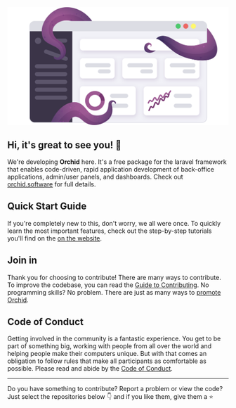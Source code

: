 <a href="https://github.com/orchidsoftware/platform">
   <img src="https://raw.githubusercontent.com/orchidsoftware/art/master/orchid-browser.png" alt="Orchid browser" />
</a>


## Hi, it's great to see you! 👋

We're developing **Orchid** here. It's a free package for the laravel framework that enables code-driven, rapid application development of back-office applications, admin/user panels, and dashboards. Check out [orchid.software](https://orchid.software/) for full details. 


## Quick Start Guide

If you're completely new to this, don't worry, we all were once. To quickly learn the most important features, check out the step-by-step tutorials you'll find on the [on the website](https://orchid.software/en/docs/quickstart).


## Join in

Thank you for choosing to contribute! There are many ways to contribute. To improve the codebase, you can read the [Guide to Contributing](https://orchid.software/en/community/contributors). No programming skills? No problem. There are just as many ways to [promote Orchid](https://orchid.software/en/community/promote).


## Code of Conduct

Getting involved in the community is a fantastic experience. You get to be part of something big, working with people from all over the world and helping people make their computers unique. But with that comes an obligation to follow rules that make all participants as comfortable as possible. Please read and abide by the [Code of Conduct](https://orchid.software/en/community/code-of-conduct).

----
Do you have something to contribute? Report a problem or view the code?   
Just select the repositories below 👇 and if you like them, give them a ⭐



<!--

----

## Hi there 👋


**Here are some ideas to get you started:**

🙋‍♀️ A short introduction - what is your organization all about?
🌈 Contribution guidelines - how can the community get involved?
👩‍💻 Useful resources - where can the community find your docs? Is there anything else the community should know?
🍿 Fun facts - what does your team eat for breakfast?
🧙 Remember, you can do mighty things with the power of [Markdown](https://guides.github.com/features/mastering-markdown/)
-->
